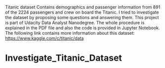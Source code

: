Titanic dataset Contains demographics and passenger information from 891 of the 2224 passengers and crew on board the Titanic. 
I tried to investigate the dataset by proposing some questions and answering them. This project is part of Udacity Data Analyst Nanodegree. The whole procedure is explained in the PDF file and also the code is provided in Jupyter Notebook. 
The following link contains more information about this dataset:
https://www.kaggle.com/c/titanic/data

# Investigate_Titanic_Dataset
